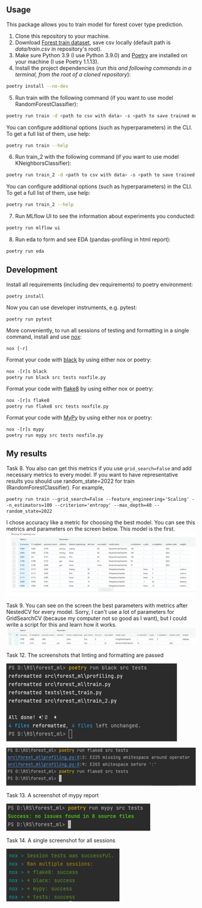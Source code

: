 ## Usage
This package allows you to train model for forest cover type prediction.
1. Clone this repository to your machine.
2. Download [Forest train dataset](https://www.kaggle.com/competitions/forest-cover-type-prediction), save csv locally (default path is *data/train.csv* in repository's root).
3. Make sure Python 3.9 (I use Python 3.9.0) and [Poetry](https://python-poetry.org/docs/) are installed on your machine (I use Poetry 1.1.13).
4. Install the project dependencies (*run this and following commands in a terminal, from the root of a cloned repository*):
```sh
poetry install --no-dev
```
5. Run train with the following command (if you want to use model RandomForestClassifier):
```sh
poetry run train -d <path to csv with data> -s <path to save trained model>
```
You can configure additional options (such as hyperparameters) in the CLI. To get a full list of them, use help:
```sh
poetry run train --help
```
6. Run train_2 with the following command (if you want to use model KNeighborsClassifier):
```sh
poetry run train_2 -d <path to csv with data> -s <path to save trained model>
```
You can configure additional options (such as hyperparameters) in the CLI. To get a full list of them, use help:
```sh
poetry run train_2 --help
```
7. Run MLflow UI to see the information about experiments you conducted:
```sh
poetry run mlflow ui
```
8. Run eda to form and see EDA (pandas-profiling in html report):
```sh
poetry run eda
```
## Development

Install all requirements (including dev requirements) to poetry environment:
```
poetry install
```
Now you can use developer instruments, e.g. pytest:
```
poetry run pytest
```
More conveniently, to run all sessions of testing and formatting in a single command, install and use [nox](https://nox.thea.codes/en/stable/): 
```
nox [-r]
```
Format your code with [black](https://github.com/psf/black) by using either nox or poetry:
```
nox -[r]s black
poetry run black src tests noxfile.py
```
Format your code with [flake8](https://pypi.org/project/flake8/) by using either nox or poetry:
```
nox -[r]s flake8
poetry run flake8 src tests noxfile.py
```
Format your code with [MyPy](https://mypy.readthedocs.io/en/stable/) by using either nox or poetry:
```
nox -[r]s mypy
poetry run mypy src tests noxfile.py
```

## My results

Task 8. You also can get this metrics if you use `grid_search=False` and add necessary metrics to every model. If you want to have representative results you should use random_state=2022 for train (RandomForestClassifier). For example,  
```
poetry run train --grid_search=False --feature_engineering='Scaling' --n_estimators=100 --criterion='entropy' --max_depth=40 --random_state=2022
```


I chose accuracy like a metric for choosing the best model. You can see this metrics and parameters on the screen below. This model is the first.
![Image text](https://github.com/ElVLeo/machine_learning/blob/main/%D1%81%D0%BD%D0%B8%D0%BC%D0%BE%D0%BA%20%D0%B4%D0%BB%D1%8F%20readme.PNG)

Task 9. You can see on the screen the best parameters with metrics after NestedCV for every model. Sorry, I can't use a lot of parameters for GridSearchCV (because my computer not so good as I want), but I could write a script for this and learn how it works. 
![Image text](https://github.com/ElVLeo/machine_learning/blob/main/%D0%A1%D0%BD%D0%B8%D0%BC%D0%BE%D0%BA%20%D0%B4%D0%BB%D1%8F%20gridsearch.PNG)

Task 12. The screenshots that linting and formatting are passed

![Image text](https://github.com/ElVLeo/machine_learning/blob/main/%D0%A1%D0%BD%D0%B8%D0%BC%D0%BE%D0%BA%20black%202.PNG)

![Image text](https://github.com/ElVLeo/machine_learning/blob/main/flake8.jpg)

Task 13. A screenshot of mypy report

![Image text](https://github.com/ElVLeo/machine_learning/blob/main/%D0%A1%D0%BD%D0%B8%D0%BC%D0%BE%D0%BA%20mypy.PNG)

Task 14. A single screenshot for all sessions

![Image text](https://github.com/ElVLeo/machine_learning/blob/main/nox.PNG)
